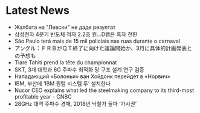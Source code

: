# Latest News
-  Жалбата на "Левски" не даде резултат
-  삼성전자 4분기 반도체 적자 2.2조 원…D램은 흑자 전환
-  São Paulo terá mais de 15 mil policiais nas ruas durante o carnaval
-  アングル：ＦＲＢがＱＴ終了に向けた議論開始か、3月に具体的計画発表との予想も
-  Tiare Tahiti prend la tête du championnat
-  SKT, 3개 대학과 6G 주파수 최적화 망 구조 설계 연구 검증
-  Нападающий «Болоньи» ван Хойдонк перейдет в «Норвич»
-  IBM, 부산에 ‘IBM 퀀텀 시스템 투’ 설치한다
-  Nucor CEO explains what led the steelmaking company to its third-most profitable year - CNBC
-  28GHz 대역 주파수 경매, 2018년 낙찰가 돌파 ‘가시권’
